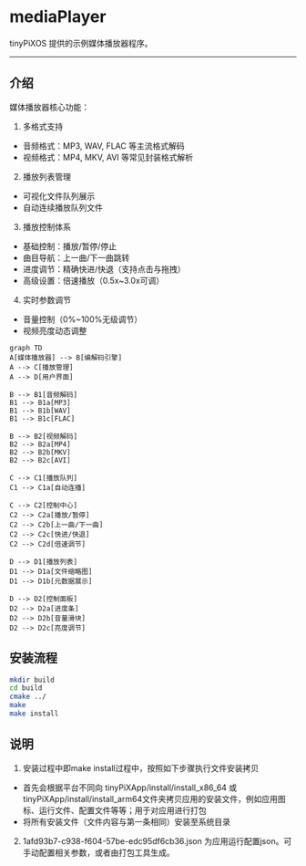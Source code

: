 
# mediaPlayer

tinyPiXOS 提供的示例媒体播放器程序。

---

## 介绍

媒体播放器核心功能：

1. ​多格式支持​​

- ​音频格式​​：MP3, WAV, FLAC 等主流格式解码
- ​视频格式​​：MP4, MKV, AVI 等常见封装格式解析

2. ​播放列表管理​​

- 可视化文件队列展示
- 自动连续播放队列文件

3. ​​播放控制体系​​

- 基础控制​​：播放/暂停/停止
- ​曲目导航​​：上一曲/下一曲跳转
- ​进度调节​​：精确快进/快退（支持点击与拖拽）
- ​高级设置​​：倍速播放（0.5x~3.0x可调）

4. ​实时参数调节​​

- 音量控制（0%~100%无级调节）
- 视频亮度动态调整

```mermaid
graph TD
A[媒体播放器] --> B[编解码引擎]
A --> C[播放管理]
A --> D[用户界面]

B --> B1[音频解码]
B1 --> B1a[MP3]
B1 --> B1b[WAV]
B1 --> B1c[FLAC]

B --> B2[视频解码]
B2 --> B2a[MP4]
B2 --> B2b[MKV]
B2 --> B2c[AVI]

C --> C1[播放队列]
C1 --> C1a[自动连播]

C --> C2[控制中心]
C2 --> C2a[播放/暂停]
C2 --> C2b[上一曲/下一曲]
C2 --> C2c[快进/快退]
C2 --> C2d[倍速调节]

D --> D1[播放列表]
D1 --> D1a[文件缩略图]
D1 --> D1b[元数据展示]

D --> D2[控制面板]
D2 --> D2a[进度条]
D2 --> D2b[音量滑块]
D2 --> D2c[亮度调节]
```

## 安装流程

```bash
mkdir build
cd build
cmake ../
make 
make install
```

## 说明

1. 安装过程中即make install过程中，按照如下步骤执行文件安装拷贝
  - 首先会根据平台不同向 tinyPiXApp/install/install_x86_64 或 tinyPiXApp/install/install_arm64文件夹拷贝应用的安装文件，例如应用图标、运行文件、配置文件等等；用于对应用进行打包
  - 将所有安装文件（文件内容与第一条相同）安装至系统目录
2. 1afd93b7-c938-f604-57be-edc95df6cb36.json 为应用运行配置json。可手动配置相关参数，或者由打包工具生成。
